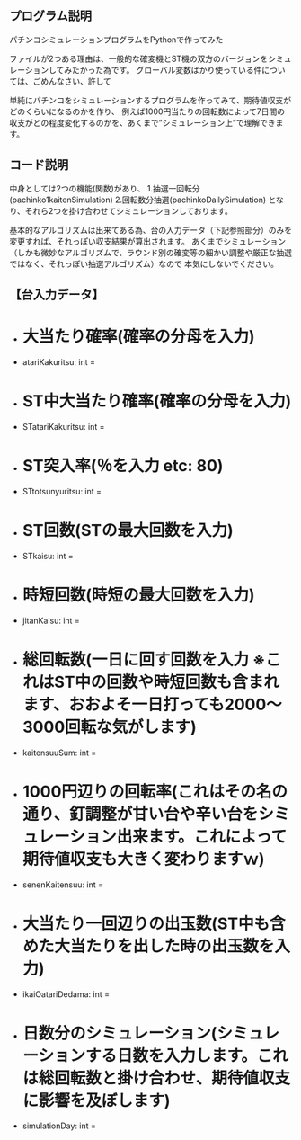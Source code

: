 ## プログラム説明
パチンコシミュレーションプログラムをPythonで作ってみた

ファイルが2つある理由は、一般的な確変機とST機の双方のバージョンをシミュレーションしてみたかった為です。
グローバル変数ばかり使っている件については、ごめんなさい、許して

単純にパチンコをシミュレーションするプログラムを作ってみて、期待値収支がどのくらいになるのかを作り、
例えば1000円当たりの回転数によって7日間の収支がどの程度変化するのかを、あくまで”シミュレーション上”で理解できます。

## コード説明
中身としては2つの機能(関数)があり、
1.抽選一回転分(pachinko1kaitenSimulation)
2.回転数分抽選(pachinkoDailySimulation)
となり、それら2つを掛け合わせてシミュレーションしております。

基本的なアルゴリズムは出来てある為、台の入力データ（下記参照部分）のみを変更すれば、それっぽい収支結果が算出されます。
あくまでシミュレーション（しかも微妙なアルゴリズムで、ラウンド別の確変等の細かい調整や厳正な抽選ではなく、それっぽい抽選アルゴリズム）なので
本気にしないでください。

## 【台入力データ】
 - # 大当たり確率(確率の分母を入力)
 - atariKakuritsu: int = 
 - # ST中大当たり確率(確率の分母を入力)
 - STatariKakuritsu: int = 
 - # ST突入率(％を入力 etc: 80)
 - STtotsunyuritsu: int = 
 - # ST回数(STの最大回数を入力)
 - STkaisu: int = 
 - # 時短回数(時短の最大回数を入力)
 - jitanKaisu: int = 
 - # 総回転数(一日に回す回数を入力 ※これはST中の回数や時短回数も含まれます、おおよそ一日打っても2000～3000回転な気がします)
 - kaitensuuSum: int = 
 - # 1000円辺りの回転率(これはその名の通り、釘調整が甘い台や辛い台をシミュレーション出来ます。これによって期待値収支も大きく変わりますｗ)
 - senenKaitensuu: int = 
 - # 大当たり一回辺りの出玉数(ST中も含めた大当たりを出した時の出玉数を入力)
 - ikaiOatariDedama: int = 
 - # 日数分のシミュレーション(シミュレーションする日数を入力します。これは総回転数と掛け合わせ、期待値収支に影響を及ぼします)
 - simulationDay: int = 
